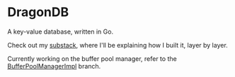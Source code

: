 # DragonDB
A key-value database, written in Go.

Check out my [substack](https://adarshkmt.substack.com/s/building-a-database), where I'll be explaining how I built it, layer by layer.

Currently working on the buffer pool manager, refer to the [BufferPoolManagerImpl](https://github.com/Adarsh-Kmt/DragonDB/tree/BufferPoolManagerImpl) branch.
